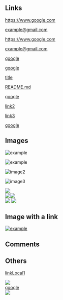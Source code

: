 <!-- markdownlint-disable --> <!-- eslint-disable -->

## Links

<!-- markdown-autolink-raw -->

https://www.google.com

example@gmail.com

<!-- markdown-autolink-bracket -->

<https://www.google.com>

<example@gmail.com>

<!-- markdown-inline -->

[google](https://www.google.com "Hello Google")

[google]() <!-- empty link -->

[title](#heading) <!-- hash(fragment) -->

[README.md](../README.md) <!-- relative path -->

<!-- markdown-reference-full -->

[google][link1]

[link1]: https://www.google.com "Hello Google"

<!-- markdown-reference-collapsed -->

[link2][]

[link2]: https://www.google.com "Hello Google"

<!-- markdown-reference-shortcut -->

[link3]

[link3]: https://www.google.com "Hello Google"

<!-- html -->

<a href="https://www.google.com">google</a>

## Images

<!-- markdown-inline -->

![example](https://upload.wikimedia.org/wikipedia/en/a/a9/Example.jpg "Example Image")

<!-- markdown-reference-full -->

![example][image1]

[image1]: https://upload.wikimedia.org/wikipedia/en/a/a9/Example.jpg "Example Image"

<!-- markdown-reference-collapsed -->

![image2][]

[image2]: https://upload.wikimedia.org/wikipedia/en/a/a9/Example.jpg "Example Image"

<!-- markdown-reference-shortcut -->

![image3]

[image3]: https://upload.wikimedia.org/wikipedia/en/a/a9/Example.jpg "Example Image"

<!-- html -->

<img src="https://upload.wikimedia.org/wikipedia/en/a/a9/Example.jpg">

<div><img src="https://upload.wikimedia.org/wikipedia/en/a/a9/Example.jpg"><img src="https://upload.wikimedia.org/wikipedia/en/a/a9/Example.jpg"></div>

<div>
  <img src="https://upload.wikimedia.org/wikipedia/en/a/a9/Example.jpg">
  <img src="https://upload.wikimedia.org/wikipedia/en/a/a9/Example.jpg">
</div>

## Image with a link

[![example](https://upload.wikimedia.org/wikipedia/en/a/a9/Example.jpg "Example Image")](https://en.wikipedia.org/wiki/File:Example.jpg)

## Comments

[//]: # (This behaves like a comment)
[//]: # "This behaves like a comment"
[//]: # 'This behaves like a comment'
[//]: <> (This behaves like a comment)
[//]: <> "This behaves like a comment"
[//]: <> 'This behaves like a comment'

## Others

[linkLocal1]

[linkLocal1]: /README.md "Hello README"

[neverUsed]: /LICENSE "neverUsed"

<div>
  <img src="https://upload.wikimedia.org/wikipedia/en/a/a9/Example.jpg"><br>
  <a href="https://www.google.com">google</a><br>
  <img src="https://upload.wikimedia.org/wikipedia/en/a/a9/Example.jpg"><br>
</div>
